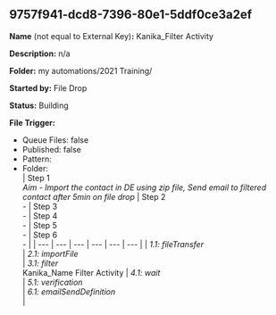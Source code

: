 ## 9757f941-dcd8-7396-80e1-5ddf0ce3a2ef

**Name** (not equal to External Key)**:** Kanika_Filter Activity

**Description:** n/a

**Folder:** my automations/2021 Training/

**Started by:** File Drop

**Status:** Building

**File Trigger:**

* Queue Files: false
* Published: false
* Pattern: 
* Folder:  
| Step 1<br>_Aim - Import the contact in DE using zip file, Send email to filtered contact after 5min on file drop_ | Step 2<br>_-_ | Step 3<br>_-_ | Step 4<br>_-_ | Step 5<br>_-_ | Step 6<br>_-_ |
| --- | --- | --- | --- | --- | --- |
| _1.1: fileTransfer_<br> | _2.1: importFile_<br> | _3.1: filter_<br>Kanika_Name Filter Activity | _4.1: wait_<br> | _5.1: verification_<br> | _6.1: emailSendDefinition_<br> |
